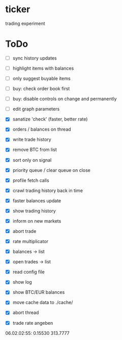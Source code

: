# ticker
trading experiment


ToDo
====

- [ ] sync history updates
- [ ] highlight items with balances
- [ ] only suggest buyable items
- [ ] buy: check order book first
- [ ] buy: disable controls on change and permanently
- [ ] edit graph parameters

- [x] sanatize 'check' (faster, better rate)
- [x] orders / balances on thread
- [x] write trade history
- [x] remove BTC from list
- [x] sort only on signal
- [x] priority queue / clear queue on close
- [x] profile fetch calls
- [x] crawl trading history back in time
- [x] faster balances update
- [x] show trading history
- [x] inform on new markets
- [x] abort trade
- [x] rate multiplicator
- [x] balances -> list
- [x] open trades -> list
- [x] read config file
- [x] show log
- [x] show BTC/EUR balances
- [x] move cache data to ./cache/
- [x] abort thread
- [x] trade rate angeben


06.02.02:55: 0.15530 313.7777